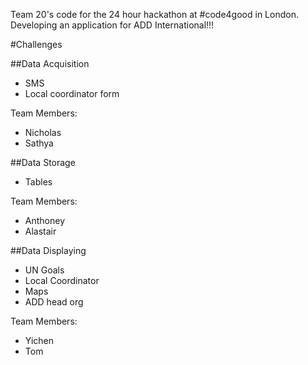
Team 20's code for the 24 hour hackathon at #code4good in London. Developing an application for ADD International!!!

#Challenges

##Data Acquisition

* SMS 
* Local coordinator form

Team Members:

- Nicholas
- Sathya

##Data Storage

* Tables

Team Members:

- Anthoney
- Alastair

##Data Displaying

* UN Goals
* Local Coordinator
* Maps
* ADD head org

Team Members:

- Yichen
- Tom
